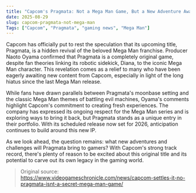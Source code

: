 ```yaml
---
title: "Capcom's Pragmata: Not a Mega Man Game, But a New Adventure Awaits"
date: 2025-08-29
slug: capcom-pragmata-not-mega-man
Tags: ["Capcom", "Pragmata", "gaming news", "Mega Man"]
---
```

Capcom has officially put to rest the speculation that its upcoming title, Pragmata, is a hidden revival of the beloved Mega Man franchise. Producer Naoto Oyama confirmed that Pragmata is a completely original game, despite fan theories linking its robotic sidekick, Diana, to the iconic Mega Man character. This revelation comes as a relief to many who have been eagerly awaiting new content from Capcom, especially in light of the long hiatus since the last Mega Man release.

While fans have drawn parallels between Pragmata's moonbase setting and the classic Mega Man themes of battling evil machines, Oyama's comments highlight Capcom's commitment to creating fresh experiences. The company has expressed its ongoing respect for the Mega Man series and is exploring ways to bring it back, but Pragmata stands as a unique entry in their portfolio. With its scheduled release now set for 2026, anticipation continues to build around this new IP.

As we look ahead, the question remains: what new adventures and challenges will Pragmata bring to gamers? With Capcom's strong track record, there's plenty of reason to be excited about this original title and its potential to carve out its own legacy in the gaming world.
> Original source: https://www.videogameschronicle.com/news/capcom-settles-it-no-pragmata-isnt-a-secret-mega-man-game/